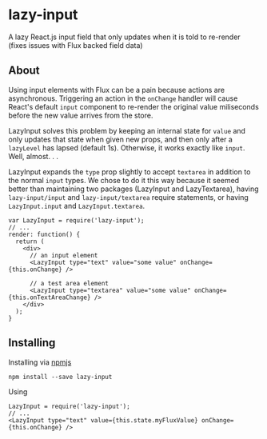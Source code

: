 # lazy-input
A lazy React.js input field that only updates when it is told to re-render (fixes issues with Flux backed field data)

About
-----
Using input elements with Flux can be a pain because actions are asynchronous. Triggering an action in the `onChange` handler will cause React's default `input` component to re-render the original value miliseconds before the new value arrives from the store.

LazyInput solves this problem by keeping an internal state for `value` and only updates that state when given new props, and then only after a `lazyLevel` has lapsed (default 1s). Otherwise, it works exactly like `input`. Well, almost. . .

LazyInput expands the `type` prop slightly to accept `textarea` in addition to the normal `input` types. We chose to do it this way because it seemed better than maintaining two packages (LazyInput and LazyTextarea), having `lazy-input/input` and `lazy-input/textarea` require statements, or having `LazyInput.input` and `LazyInput.textarea`.

    var LazyInput = require('lazy-input');
    // ...
    render: function() {
      return (
        <div>
          // an input element
          <LazyInput type="text" value="some value" onChange={this.onChange} />

          // a test area element
          <LazyInput type="textarea" value="some value" onChange={this.onTextAreaChange} />
        </div>
      );
    }

Installing
----------
Installing via [npmjs](https://www.npmjs.com/package/lazy-input)

    npm install --save lazy-input

Using

    LazyInput = require('lazy-input');
    // ...
    <LazyInput type="text" value={this.state.myFluxValue} onChange={this.onChange} />
